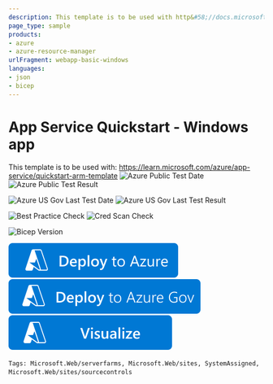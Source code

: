 ```yaml
---
description: This template is to be used with http&#58;//docs.microsoft.com/azure/app-service/quickstart-arm-template
page_type: sample
products:
- azure
- azure-resource-manager
urlFragment: webapp-basic-windows
languages:
- json
- bicep
---
```

# App Service Quickstart - Windows app
This template is to be used with: https://learn.microsoft.com/azure/app-service/quickstart-arm-template
![Azure Public Test Date](https://azurequickstartsservice.blob.core.windows.net/badges/quickstarts/microsoft.web/webapp-basic-windows/PublicLastTestDate.svg)
![Azure Public Test Result](https://azurequickstartsservice.blob.core.windows.net/badges/quickstarts/microsoft.web/webapp-basic-windows/PublicDeployment.svg)

![Azure US Gov Last Test Date](https://azurequickstartsservice.blob.core.windows.net/badges/quickstarts/microsoft.web/webapp-basic-windows/FairfaxLastTestDate.svg)
![Azure US Gov Last Test Result](https://azurequickstartsservice.blob.core.windows.net/badges/quickstarts/microsoft.web/webapp-basic-windows/FairfaxDeployment.svg)

![Best Practice Check](https://azurequickstartsservice.blob.core.windows.net/badges/quickstarts/microsoft.web/webapp-basic-windows/BestPracticeResult.svg)
![Cred Scan Check](https://azurequickstartsservice.blob.core.windows.net/badges/quickstarts/microsoft.web/webapp-basic-windows/CredScanResult.svg)

![Bicep Version](https://azurequickstartsservice.blob.core.windows.net/badges/quickstarts/microsoft.web/webapp-basic-windows/BicepVersion.svg)

[![Deploy To Azure](https://raw.githubusercontent.com/Azure/azure-quickstart-templates/master/1-CONTRIBUTION-GUIDE/images/deploytoazure.svg?sanitize=true)](https://portal.azure.com/#create/Microsoft.Template/uri/https%3A%2F%2Fraw.githubusercontent.com%2FAzure%2Fazure-quickstart-templates%2Fmaster%2Fquickstarts%2Fmicrosoft.web%2Fwebapp-basic-windows%2Fazuredeploy.json)
[![Deploy To Azure US Gov](https://raw.githubusercontent.com/Azure/azure-quickstart-templates/master/1-CONTRIBUTION-GUIDE/images/deploytoazuregov.svg?sanitize=true)](https://portal.azure.us/#create/Microsoft.Template/uri/https%3A%2F%2Fraw.githubusercontent.com%2FAzure%2Fazure-quickstart-templates%2Fmaster%2Fquickstarts%2Fmicrosoft.web%2Fwebapp-basic-windows%2Fazuredeploy.json)
[![Visualize](https://raw.githubusercontent.com/Azure/azure-quickstart-templates/master/1-CONTRIBUTION-GUIDE/images/visualizebutton.svg?sanitize=true)](http://armviz.io/#/?load=https%3A%2F%2Fraw.githubusercontent.com%2FAzure%2Fazure-quickstart-templates%2Fmaster%2Fquickstarts%2Fmicrosoft.web%2Fwebapp-basic-windows%2Fazuredeploy.json)

`Tags: Microsoft.Web/serverfarms, Microsoft.Web/sites, SystemAssigned, Microsoft.Web/sites/sourcecontrols`
